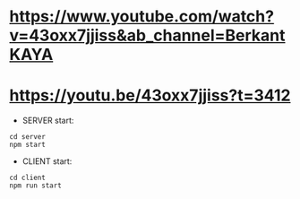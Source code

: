# https://www.youtube.com/watch?v=43oxx7jjiss&ab_channel=BerkantKAYA

# https://youtu.be/43oxx7jjiss?t=3412


- SERVER start:
```
cd server
npm start
```

- CLIENT start:
```
cd client
npm run start
```